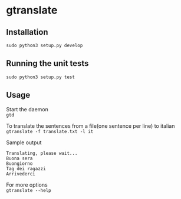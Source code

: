 # gtranslate

## Installation
`sudo python3 setup.py develop`

## Running the unit tests
`sudo python3 setup.py test`

## Usage
Start the daemon  
`gtd`  
  
To translate the sentences from a file(one sentence per line) to italian  
`gtranslate -f translate.txt -l it`  
  
Sample output  
```
Translating, please wait...
Buona sera
Buongiorno
Tag dei ragazzi
Arrivederci
```  
  
For more options  
`gtranslate --help`
